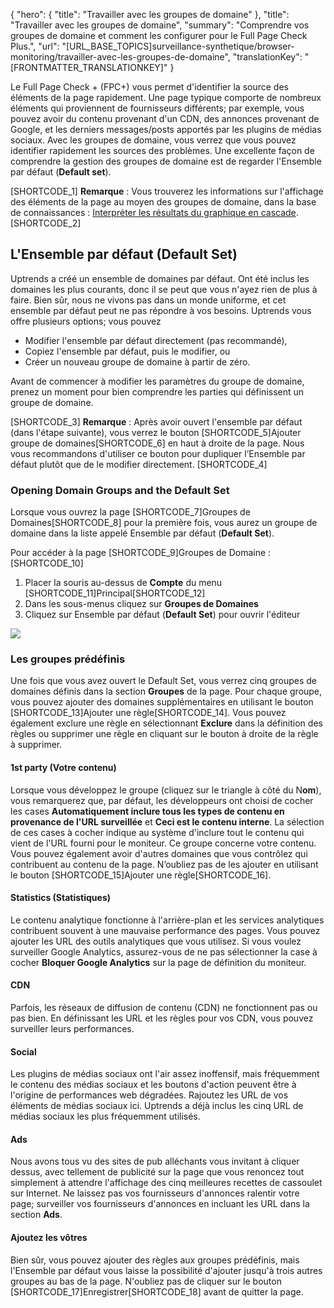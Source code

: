 {
  "hero": {
    "title": "Travailler avec les groupes de domaine"
  },
  "title": "Travailler avec les groupes de domaine",
  "summary": "Comprendre vos groupes de domaine et comment les configurer pour le Full Page Check Plus.",
  "url": "[URL_BASE_TOPICS]surveillance-synthetique/browser-monitoring/travailler-avec-les-groupes-de-domaine",
  "translationKey": "[FRONTMATTER_TRANSLATIONKEY]"
}

Le  Full Page Check \+ (FPC\+) vous permet d'identifier la source des éléments de la page rapidement. Une page typique comporte de nombreux éléments qui proviennent de fournisseurs différents; par exemple, vous pouvez avoir du contenu provenant d'un CDN, des annonces provenant de Google, et les derniers messages/posts apportés par les plugins de médias sociaux. Avec les groupes de domaine, vous verrez que vous pouvez identifier rapidement les sources des problèmes. Une excellente façon de comprendre la gestion des groupes de domaine est de regarder l'Ensemble par défaut (**Default set**).

[SHORTCODE_1]
**Remarque** : Vous trouverez les informations sur l'affichage des éléments de la page au moyen des groupes de domaine, dans la base de connaissances : [Interpréter les résultats du graphique en cascade]([LINK_URL_1]).
[SHORTCODE_2]

## L'Ensemble par défaut (Default Set) 

Uptrends a créé un ensemble de domaines par défaut. Ont été inclus les domaines les plus courants, donc il se peut que vous n'ayez rien de plus à faire. Bien sûr, nous ne vivons pas dans un monde uniforme, et cet ensemble par défaut peut ne pas répondre à vos besoins. Uptrends vous offre plusieurs options; vous pouvez

-   Modifier l'ensemble par défaut directement (pas recommandé),
-   Copiez l'ensemble par défaut, puis le modifier, ou
-   Créer un nouveau groupe de domaine à partir de zéro.

Avant de commencer à modifier les paramètres du groupe de domaine, prenez un moment pour bien comprendre les parties qui définissent un groupe de domaine.

[SHORTCODE_3]
**Remarque** : Après avoir ouvert l'ensemble par défaut (dans l'étape suivante), vous verrez le bouton [SHORTCODE_5]Ajouter groupe de domaines[SHORTCODE_6] en haut à droite de la page. Nous vous recommandons d'utiliser ce bouton pour dupliquer l’Ensemble par défaut plutôt que de le modifier directement.
[SHORTCODE_4]

### Opening Domain Groups and the Default Set

Lorsque vous ouvrez la page [SHORTCODE_7]Groupes de Domaines[SHORTCODE_8] pour la première fois, vous aurez un groupe de domaine dans la liste appelé Ensemble par défaut (**Default Set**).

Pour accéder à la page [SHORTCODE_9]Groupes de Domaine :[SHORTCODE_10] 

1.  Placer la souris au-dessus de **Compte** du menu [SHORTCODE_11]Principal[SHORTCODE_12] 
2.  Dans les sous-menus cliquez sur **Groupes de Domaines**
3.  Cliquez sur Ensemble par défaut (**Default Set**) pour ouvrir l'éditeur

![]([LINK_URL_2])

### Les groupes prédéfinis

Une fois que vous avez ouvert le Default Set, vous verrez cinq groupes de domaines définis dans la section **Groupes** de la page. Pour chaque groupe, vous pouvez ajouter des domaines supplémentaires en utilisant le bouton [SHORTCODE_13]Ajouter une règle[SHORTCODE_14]. Vous pouvez également exclure une règle en sélectionnant **Exclure** dans la définition des règles ou supprimer une règle en cliquant sur le bouton à droite de la règle à supprimer.

#### 1st party (Votre contenu)

Lorsque vous développez le groupe (cliquez sur le triangle à côté du N**om**), vous remarquerez que, par défaut, les développeurs ont choisi de cocher les cases **Automatiquement inclure tous les types de contenu en provenance de l'URL surveillée** et **Ceci est le contenu interne**. La sélection de ces cases à cocher indique au système d'inclure tout le contenu qui vient de l'URL fourni pour le moniteur. Ce groupe concerne votre contenu. Vous pouvez également avoir d'autres domaines que vous contrôlez qui contribuent au contenu de la page. N’oubliez pas de les ajouter en utilisant le bouton [SHORTCODE_15]Ajouter une règle[SHORTCODE_16].

#### Statistics (Statistiques)

Le contenu analytique fonctionne à l'arrière-plan et les services analytiques contribuent souvent à une mauvaise performance des pages. Vous pouvez ajouter les URL des outils analytiques que vous utilisez. Si vous voulez surveiller Google Analytics, assurez-vous de ne pas sélectionner la case à cocher **Bloquer Google Analytics** sur la page de définition du moniteur.

#### CDN

Parfois, les réseaux de diffusion de contenu (CDN) ne fonctionnent pas ou pas bien. En définissant les URL et les règles pour vos CDN, vous pouvez surveiller leurs performances.

#### Social

Les plugins de médias sociaux ont l'air assez inoffensif, mais fréquemment le contenu des médias sociaux et les boutons d'action peuvent être à l'origine de performances web dégradées. Rajoutez les URL de vos éléments de médias sociaux ici. Uptrends a déjà inclus les cinq URL de médias sociaux les plus fréquemment utilisés.

#### Ads

Nous avons tous vu des sites de pub alléchants vous invitant à cliquer dessus, avec tellement de publicité sur la page que vous renoncez tout simplement à attendre l'affichage des cinq meilleures recettes de cassoulet sur Internet. Ne laissez pas vos fournisseurs d'annonces ralentir votre page; surveiller vos fournisseurs d'annonces en incluant les URL dans la section **Ads**.

#### Ajoutez les vôtres

Bien sûr, vous pouvez ajouter des règles aux groupes prédéfinis, mais l'Ensemble par défaut vous laisse la possibilité d'ajouter jusqu'à trois autres groupes au bas de la page. N'oubliez pas de cliquer sur le bouton [SHORTCODE_17]Enregistrer[SHORTCODE_18] avant de quitter la page.

